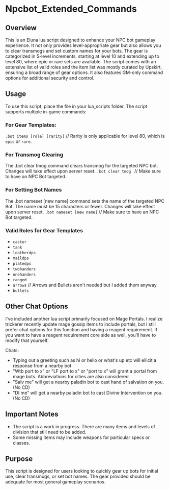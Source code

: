 # Npcbot_Extended_Commands

## Overview

This is an Eluna lua script designed to enhance your NPC bot gameplay experience. It not only provides level-appropriate gear but also allows you to clear transmogs and set custom names for your bots. The gear is categorized in 5-level increments, starting at level 10 and extending up to level 80, where epic or rare sets are available. The script comes with an extensive list of valid roles and the item list was mostly curated by Upskirt, ensuring a broad range of gear options. It also features GM-only command options for additional security and control.

## Usage

To use this script, place the file in your lua_scripts folder. The script supports multiple in-game commands:

### For Gear Templates:
`.bot items [role] [rarity]`  // Rarity is only applicable for level 80, which is `epic` or `rare`.

### For Transmog Clearing
The .bot clear tmog command clears transmog for the targeted NPC bot. Changes will take effect upon server reset.
`.bot clear tmog ` // Make sure to have an NPC Bot targeted. 

### For Setting Bot Names
The .bot nameset [new name] command sets the name of the targeted NPC Bot. The name must be 15 characters or fewer. Changes will take effect upon server reset.
`.bot nameset [new name]`  // Make sure to have an NPC Bot targeted.

### Valid Roles for Gear Templates

- `caster`
- `tank`
- `leatherdps`
- `maildps`
- `platedps`
- `twohanders`
- `onehanders`
- `ranged`
- `arrows` // Arrows and Bullets aren't needed but I added them anyway.
- `bullets`

## Other Chat Options
I've included another lua script primarily focused on Mage Portals. I realize trickerer recently update mage gossip items to include portals, but I still prefer chat options for this function and having a reagent requirement. If you want to have a reagent requirement core side as well, you'll have to modify that yourself.

Chats:
- Typing out a greeting such as hi or hello or what's up etc will ellicit a response from a nearby bot
- "Wtb port to x" or "LF port to x" or "port to x" will grant a portal from mage bots. Abbreviations for cities are also considered
- "Salv me" will get a nearby paladin bot to cast hand of salvation on you. (No CD)
- "DI me" will get a nearby paladin bot to cast Divine Intervention on you. (No CD)

## Important Notes

- The script is a work in progress. There are many items and levels of division that still need to be added.
- Some missing items may include weapons for particular specs or classes.

## Purpose

This script is designed for users looking to quickly gear up bots for initial use, clear transmogs, or set bot names. The gear provided should be adequate for most general gameplay scenarios.
